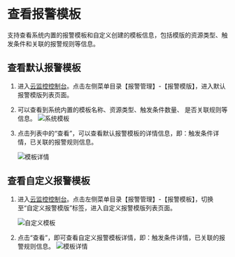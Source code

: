 # 查看报警模板

支持查看系统内置的报警模板和自定义创建的模板信息，包括模版的资源类型、触发条件和关联的报警规则等信息。

## 查看默认报警模板

1. 进入[云监控控制台](https://cms-console.jdcloud.com/overview)。点击左侧菜单目录【报警管理】-【报警模版】，进入默认报警模版列表页面。

2.  可以查看到系统内置的模板名称、资源类型、触发条件数量、 是否关联规则等信息。 
   ![系统模板](../../../../../../image/Cloud-Monitor/9-mb-xt.png)  

3. 点击列表中的“查看”，可以查看默认报警模板的详情信息，即：触发条件详情，已关联的报警规则信息。  

   ![模板详情](../../../../../../image/Cloud-Monitor/9-mb-xq.png)

## 查看自定义报警模板

1. 进入[云监控控制台](https://cms-console.jdcloud.com/overview)。点击左侧菜单目录【报警管理】-【报警模板】，切换至“自定义报警模版”标签，进入自定义报警模版列表页面。  

   ![自定义模板](../../../../../../image/Cloud-Monitor/9-mb-zdy-0.png)  

2. 点击“查看”，即可查看自定义报警模板详情，即：触发条件详情，已关联的报警规则信息。 
   ![模板详情](../../../../../../image/Cloud-Monitor/9-mb-zdy-xq.png)

